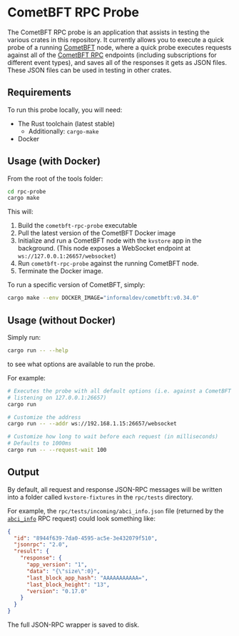 # CometBFT RPC Probe

The CometBFT RPC probe is an application that assists in testing the various
crates in this repository. It currently allows you to execute a quick probe of
a running [CometBFT] node, where a quick probe executes requests against all
of the [CometBFT RPC] endpoints (including subscriptions for different event
types), and saves all of the responses it gets as JSON files. These JSON files
can be used in testing in other crates.

## Requirements

To run this probe locally, you will need:

* The Rust toolchain (latest stable)
  * Additionally: `cargo-make`
* Docker

## Usage (with Docker)

From the root of the tools folder:

```bash
cd rpc-probe
cargo make
```

This will:

1. Build the `cometbft-rpc-probe` executable
2. Pull the latest version of the CometBFT Docker image
3. Initialize and run a CometBFT node with the `kvstore` app in the
   background. (This node exposes a WebSocket endpoint at
   `ws://127.0.0.1:26657/websocket`)
4. Run `cometbft-rpc-probe` against the running CometBFT node.
5. Terminate the Docker image.

To run a specific version of CometBFT, simply:

```bash
cargo make --env DOCKER_IMAGE="informaldev/cometbft:v0.34.0" 
```

## Usage (without Docker)

Simply run:

```bash
cargo run -- --help
```

to see what options are available to run the probe.

For example:

```bash
# Executes the probe with all default options (i.e. against a CometBFT node
# listening on 127.0.0.1:26657)
cargo run

# Customize the address
cargo run -- --addr ws://192.168.1.15:26657/websocket

# Customize how long to wait before each request (in milliseconds)
# Defaults to 1000ms
cargo run -- --request-wait 100
```

## Output

By default, all request and response JSON-RPC messages will be written into a
folder called `kvstore-fixtures` in the `rpc/tests` directory.

For example, the `rpc/tests/incoming/abci_info.json` file (returned by the
[`abci_info`] RPC request) could look something like:

```json
{
  "id": "8944f639-7da0-4595-ac5e-3e432079f510",
  "jsonrpc": "2.0",
  "result": {
    "response": {
      "app_version": "1",
      "data": "{\"size\":0}",
      "last_block_app_hash": "AAAAAAAAAAA=",
      "last_block_height": "13",
      "version": "0.17.0"
    }
  }
}
```

The full JSON-RPC wrapper is saved to disk.

[CometBFT]: https://github.com/cometbft/cometbft
[CometBFT RPC]: https://docs.cometbft.com/v1/rpc/
[`abci_info`]: https://docs.cometbft.com/v1/rpc/#/ABCI/abci_info
